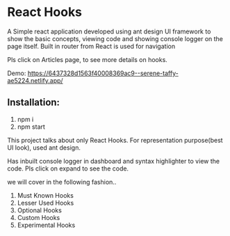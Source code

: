 # React Hooks

A Simple react application developed using ant design UI framework to show the basic concepts, viewing code and showing console logger on the page itself. Built in router from React is used for navigation

Pls click on Articles page, to see more details on hooks.

Demo: https://6437328d1563f40008369ac9--serene-taffy-ae5224.netlify.app/

## Installation:
1. npm i
2. npm start



This project talks about only React Hooks. For representation purpose(best UI look), used ant design.

Has inbuilt console logger in dashboard and syntax highlighter to view the code. Pls click on expand to see the code.

we will cover in the following fashion..

1. Must Known Hooks
2. Lesser Used Hooks
3. Optional Hooks
4. Custom Hooks
5. Experimental Hooks
